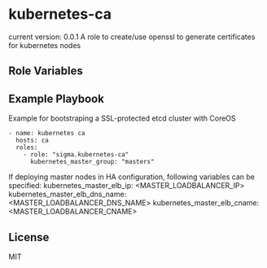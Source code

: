kubernetes-ca
=============

current version: 0.0.1
A role to create/use openssl to generate certificates for kubernetes nodes

Role Variables
--------------

Example Playbook
----------------

Example for bootstraping a SSL-protected etcd cluster with CoreOS

    - name: kubernetes ca
      hosts: ca
      roles:
        - role: "sigma.kubernetes-ca"
          kubernetes_master_group: "masters"

If deploying master nodes in HA configuration, following variables can be specified:
          kubernetes_master_elb_ip: <MASTER_LOADBALANCER_IP>
          kubernetes_master_elb_dns_name: <MASTER_LOADBALANCER_DNS_NAME>
          kubernetes_master_elb_cname: <MASTER_LOADBALANCER_CNAME>

License
-------

MIT
